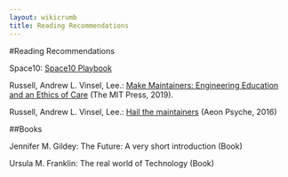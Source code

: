 ```yaml
---
layout: wikicrumb 
title: Reading Recommendations
---
```

#Reading Recommendations

Space10: [Space10 Playbook][1] 

Russell, Andrew L. Vinsel, Lee.: [Make Maintainers: Engineering Education and an Ethics of Care][2] (The MIT Press, 2019).

Russell, Andrew L. Vinsel, Lee.: [Hail the maintainers][3] (Aeon Psyche, 2016)

##Books

Jennifer M. Gildey: The Future: A very short introduction (Book)

Ursula M. Franklin: The real world of Technology (Book)

[1]:	https://de.scribd.com/document/402863566/space-10-playbook
[2]:	https://vtechworks.lib.vt.edu/handle/10919/89518
[3]:	https://aeon.co/essays/innovation-is-overvalued-maintenance-often-matters-more